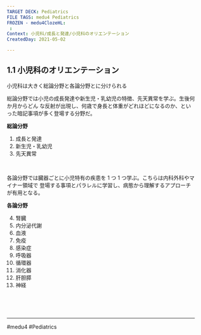 ```yaml
---
TARGET DECK: Pediatrics
FILE TAGS: medu4 Pediatrics
FROZEN - medu4ClozeHL:
 : 
Context: 小児科/成長と発達/小児科のオリエンテーション
CreatedDay: 2021-05-02

---
```


## 1.1 小児科のオリエンテーション

小児科は大きく総論分野と各論分野とに分けられる

総論分野では小児の成長発達や新生児・乳幼児の特徴、先天異常を学ぶ。生後何か月からどん な反射が出現し、何歳で身長と体重がどれほどになるのか、といった暗記事項が多く登場する分野だ。

**総論分野**
1. 成長と発達
2. 新生児・乳幼児
3. 先天異常

<br>

各論分野では臓器ごとに小児特有の疾患を 1 つ 1 つ学ぶ。こちらは内科外科やマイナー領域で 登場する事項とパラレルに学習し、病態から理解するアプローチが有用となる。

**各論分野**

4. 腎臓
5. 内分泌代謝
6. 血液
7. 免疫
8. 感染症
9. 呼吸器
10. 循環器
11. 消化器
12. 肝胆膵
13. 神経


<br><br><br>

---
#medu4 #Pediatrics 
